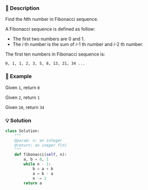 ### :page_facing_up: Description

Find the *N*th number in Fibonacci sequence.

A Fibonacci sequence is defined as follow:

- The first two numbers are 0 and 1.
- The *i* th number is the sum of *i*-1 th number and *i*-2 th number.

The first ten numbers in Fibonacci sequence is:

`0, 1, 1, 2, 3, 5, 8, 13, 21, 34 ...`

### :pushpin: Example

Given `1`, return `0`

Given `2`, return `1`

Given `10`, return `34`

### :bulb: Solution

```python
class Solution:
    """
    @param: n: an integer
    @return: an ineger f(n)
    """
    def fibonacci(self, n):
        a, b = 0, 1
        while n - 1:
            b = a + b
            a = b - a
            n -= 1
        return a
```





